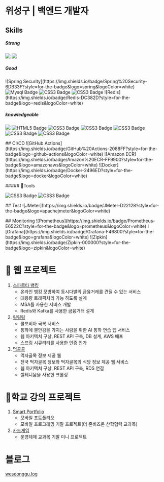 위성구 | 백엔드 개발자
===============



Skills
-----------------
##### Strong<br>
<p>
<img src="https://camo.githubusercontent.com/0bc8d727618ecba6e5e0aaf5b3fa6c1d9a70d54ec1e1ae41e99e3aa91f40586a/68747470733a2f2f696d672e736869656c64732e696f2f62616467652f4a4156412d3243323235353f7374796c653d666c61742d737175617265266c6f676f3d4f5241434c45266c6f676f436f6c6f723d464646464646" data-canonical-src="https://img.shields.io/badge/JAVA-2C2255?style=flat-square&amp;logo=ORACLE&amp;logoColor=FFFFFF" style="max-width: 100%;">
<img src="https://img.shields.io/badge/springboot-6DB33F?style=flat-square&logo=springboot&logoColor=white"/>
</p>

##### Good
<p>
![Spring Security](https://img.shields.io/badge/Spring%20Security-6DB33F?style=for-the-badge&logo=spring&logoColor=white)
<img src="https://img.shields.io/badge/Mysql-4479A1?style=flat-square&amp;logo=Mysql&amp;logoColor=white" alt="Mysql Badge">
<img src="https://img.shields.io/badge/amazonec2-FF9900?style=flat-square&amp;logo=React&amp;logoColor=white" alt="CSS3 Badge">
<img src="https://img.shields.io/badge/amazonrds-527FFF?style=flat-square&amp;logo=React&amp;logoColor=white" alt="CSS3 Badge">
![Redis](https://img.shields.io/badge/Redis-DC382D?style=for-the-badge&logo=redis&logoColor=white)
</p>

##### knowledgeable
<p>
<img src="https://camo.githubusercontent.com/0fefba23ba0563f587464182fa460c877c1119efdd12bc55d309a86cb4c89d3e/68747470733a2f2f696d672e736869656c64732e696f2f62616467652f507974686f6e2d3337373641423f7374796c653d666c61742d737175617265266c6f676f3d507974686f6e266c6f676f436f6c6f723d464646464646" data-canonical-src="https://img.shields.io/badge/Python-3776AB?style=flat-square&amp;logo=Python&amp;logoColor=FFFFFF" style="max-width: 100%;">
<img src="https://img.shields.io/badge/HTML5-E34F26?style=flat-square&amp;logo=HTML5&amp;logoColor=white" alt="HTML5 Badge">
<img src="https://img.shields.io/badge/CSS3-1572B6?style=flat-square&amp;logo=CSS3&amp;logoColor=white" alt="CSS3 Badge">
<img src="https://img.shields.io/badge/javascript-F7DF1E?style=flat-square&amp;logo=JavaScript&amp;logoColor=white" alt="CSS3 Badge">
<img src="https://img.shields.io/badge/react-61DAFB?style=flat-square&amp;logo=React&amp;logoColor=white" alt="CSS3 Badge">
<img src="https://img.shields.io/badge/kotlin-7F52FF?style=flat-square&amp;logo=kotlin&amp;logoColor=white" alt="CSS3 Badge">
<img src="https://img.shields.io/badge/androidsudio-3DDC84?style=flat-square&amp;logo=androidstudio&amp;logoColor=white" alt="CSS3 Badge">

</p>
<p>
## CI/CD
![GitHub Actions](https://img.shields.io/badge/GitHub%20Actions-2088FF?style=for-the-badge&logo=github-actions&logoColor=white)
![Amazon ECR](https://img.shields.io/badge/Amazon%20ECR-FF9900?style=for-the-badge&logo=amazonaws&logoColor=white)
![Docker](https://img.shields.io/badge/Docker-2496ED?style=for-the-badge&logo=docker&logoColor=white)
</p>
##### 🔧Tools<br>
<p>
<img src="https://img.shields.io/badge/eclipseide-2C2255?style=flat-square&amp;logo=Eclipse IDE&amp;logoColor=white" alt="CSS3 Badge">
<img src="https://img.shields.io/badge/visualstudiocode-007ACC?style=flat-square&amp;logo=Eclipse IDE&amp;logoColor=white" alt="CSS3 Badge">
</p>
<p>
## Test
![JMeter](https://img.shields.io/badge/JMeter-D22128?style=for-the-badge&logo=apachejmeter&logoColor=white)
</p>
<p>
## Monitoring
![Prometheus](https://img.shields.io/badge/Prometheus-E6522C?style=for-the-badge&logo=prometheus&logoColor=white)
![Grafana](https://img.shields.io/badge/Grafana-F46800?style=for-the-badge&logo=grafana&logoColor=white)
![Zipkin](https://img.shields.io/badge/Zipkin-000000?style=for-the-badge&logo=zipkin&logoColor=white)
</p>

# 🤝 웹 프로젝트
1. [스파르타 뱅킹](https://github.com/weseonggu/banking-system)
    * 온라인 뱅킹 모방하여 동시다발의 금융거래를 견딜 수 있는 서비스
    * 대용량 트래픽처리 가능 하도록 설계
    * MSA를 사용한 서비스 개발
    * Redis와 Kafka를 사용한 금융거래 설계
2. [링링링](https://github.com/weseonggu/University-Project)
    * 콜포비아 극복 서비스
    * 통화에 불안감을 가지는 사람을 위한 AI 통화 연습 앱 서비스
    * 웹 아키텍처 구상, REST API 구축, DB 설계, AWS 배포
    * 스프링 시큐리티를 사용한 인증 인가
3. [먹골골](https://github.com/weseonggu/meoggolgol-project)
    * 먹자골목 정보 제공 웹
    * 전국 먹자골목 정보와 먹자골목의 식당 정보 제공 웹 서비스
    * 웹 아키텍처 구상, REST API 구축, RDS 연결
    * 셀레니움을 사용한 크롤링


#  📝학교 강의 프로젝트

1. [Smart Portfolio](https://github.com/weseonggu/Mobile_lecture)
    * 모바일 포트폴리오
    * 모바일 프로그래밍 기말 프로젝트(더 존비즈온 산학협력 교과목)
2. [카드게임](https://github.com/weseonggu/OS_lecture)
    * 운영체제 교과목 기말 미니 프로젝트



# 블로그

[weseonggu.log](https://velog.io/@weseonggu/posts)
